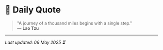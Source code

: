 # 📜 Daily Quote

> "A journey of a thousand miles begins with a single step."  
> — **Lao Tzu**

---

_Last updated: 06 May 2025 ⏳_
